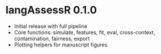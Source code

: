 # langAssessR 0.1.0

* Initial release with full pipeline
* Core functions: simulate, features, fit, eval, cross-context, contamination, fairness, export
* Plotting helpers for manuscript figures
